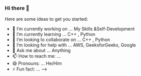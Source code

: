 ### Hi there 👋


Here are some ideas to get you started:

- 🔭 I’m currently working on ... My Skills &Self-Development  
- 🌱 I’m currently learning ... C++ , Python 
- 👯 I’m looking to collaborate on ... C++ ,  Python
- 🤔 I’m looking for help with ... AWS, GeeksforGeeks, Google
- 💬 Ask me about ... Anything
- 📫 How to reach me: ... 
- 😄 Pronouns: ... He/Him
- ⚡ Fun fact: ...
-->

